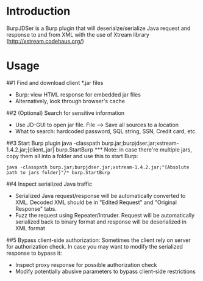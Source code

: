 # Introduction

BurpJDSer is a Burp plugin that will deserialze/serialize Java request and response to and from XML with the use of Xtream library (http://xstream.codehaus.org/)

# Usage
##1 Find and download client *.jar files
- Burp: view HTML response for embedded jar files
- Alternatively, look through browser's cache

##2 (Optional) Search for sensitive information
- Use JD-GUI to open jar file. File --> Save all sources to a location
- What to search: hardcoded password, SQL string, SSN, Credit card, etc.

##3 Start Burp plugin
    java -classpath burp.jar;burpjdser.jar;xstream-1.4.2.jar;[client_jar] burp.StartBurp 
*** Note: in case there're multiple jars, copy them all into a folder and use this to start Burp:
    
    java -classpath burp.jar;burpjdser.jar;xstream-1.4.2.jar;"[Absolute path to jars folder]"/* burp.StartBurp 

##4 Inspect serialized Java traffic
- Serialized Java request/response will be automatically converted to XML. Decoded XML should be in "Edited Request" and "Original Response" tabs.
- Fuzz the request using Repeater/Intruder. Request will be automatically serialized back to binary format and response will be deserialized in XML format

##5 Bypass client-side authorization:
Sometimes the client rely on server for authorization check. In case you may want to modify the serialized response to bypass it:
- Inspect proxy response for possible authorization check
- Modify potentially abusive parameters to bypass client-side restrictions
